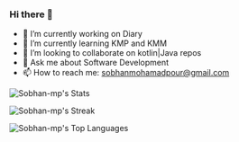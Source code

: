 ### Hi there 👋

<!--
**Sobhan-mp/Sobhan-mp** is a ✨ _special_ ✨ repository because its `README.md` (this file) appears on your GitHub profile.
-->

- 🔭 I’m currently working on Diary
- 🌱 I’m currently learning KMP and KMM
- 👯 I’m looking to collaborate on kotlin|Java repos
- 💬 Ask me about Software Development
- 📫 How to reach me: sobhanmohamadpour@gmail.com



![Sobhan-mp's Stats](https://github-readme-stats.vercel.app/api?username=Sobhan-mp&theme=vue-dark&show_icons=true&hide_border=true&count_private=true)

![Sobhan-mp's Streak](https://github-readme-streak-stats.herokuapp.com/?user=Sobhan-mp&theme=vue-dark&hide_border=true)

![Sobhan-mp's Top Languages](https://github-readme-stats.vercel.app/api/top-langs/?username=Sobhan-mp&theme=vue-dark&show_icons=true&hide_border=true&layout=compact)
